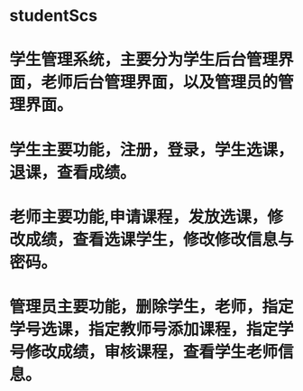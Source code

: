 # studentScs
# 学生管理系统，主要分为学生后台管理界面，老师后台管理界面，以及管理员的管理界面。
# 学生主要功能，注册，登录，学生选课，退课，查看成绩。
# 老师主要功能,申请课程，发放选课，修改成绩，查看选课学生，修改修改信息与密码。
# 管理员主要功能，删除学生，老师，指定学号选课，指定教师号添加课程，指定学号修改成绩，审核课程，查看学生老师信息。
